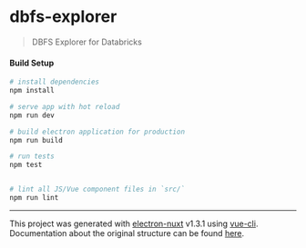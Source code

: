 # dbfs-explorer

> DBFS Explorer for Databricks

#### Build Setup

``` bash
# install dependencies
npm install

# serve app with hot reload
npm run dev

# build electron application for production
npm run build

# run tests
npm test


# lint all JS/Vue component files in `src/`
npm run lint

```

---

This project was generated with [electron-nuxt](https://github.com/michalzaq12/electron-nuxt) v1.3.1 using [vue-cli](https://github.com/vuejs/vue-cli). Documentation about the original structure can be found [here](https://github.com/michalzaq12/electron-nuxt/blob/master/README.md).
